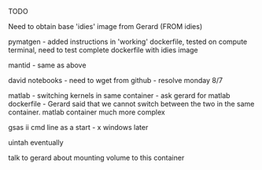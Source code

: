 TODO

Need to obtain base 'idies' image from Gerard (FROM idies)

pymatgen - added instructions in 'working' dockerfile, tested on compute terminal, need to test complete dockerfile with idies image

mantid - same as above

david notebooks - need to wget from github - resolve monday 8/7

matlab - switching kernels in same container - ask gerard for matlab dockerfile - Gerard said
that we cannot switch between the two in the same container. matlab container much more complex

gsas ii cmd line as a start - x windows later

uintah eventually

talk to gerard about mounting volume to this container
